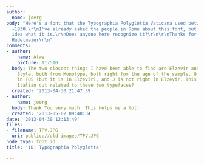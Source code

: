 ```yaml
---
author:
  name: joerg
body: "Here's a font that the Typographia Polyglotta Vaticana used between ~1905 and
  ~1930.\r\nI've already asked the people in Rome about this font, but they have no
  idea what it is.\r\nDoes anyone here recognize it?\r\n\r\nThanks for Your help\r\nJoerg
  Hudelmaier\r\n"
comments:
- author:
    name: Atwe
    picture: 117510
  body: The two closest things I have been able to find are Elzevir and French Old
    Style, both from Monotype, both right for the age of the sample. Q is not right
    in FOS (but it is in Elzevir), and J is not right in Elzevir. This could be an
    Italian cut related to these two typefaces?
  created: '2013-04-30 21:47:39'
- author:
    name: joerg
  body: Thank You very much. This helps me a lot!
  created: '2013-05-02 09:48:34'
date: '2013-04-30 12:13:49'
files:
- filename: TPV.JPG
  uri: public://old-images/TPV.JPG
node_type: font_id
title: 'ID: Typographia Polyglotta'

---
```

